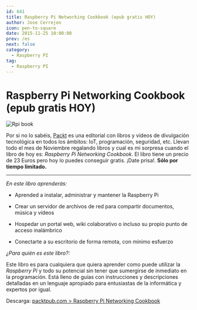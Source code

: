 ```yaml
---
id: 641
title: Raspberry Pi Networking Cookbook (epub gratis HOY)
author: Jose Cerrejon
icon: pen-to-square
date: 2015-11-25 10:00:00
prev: /es
next: false
category:
  - Raspberry PI
tag:
  - Raspberry PI
---
```


# Raspberry Pi Networking Cookbook (epub gratis HOY)

![Rpi book](/images/2015/11/rpi_book.png)

Por si no lo sabéis, [Packt](https://www.packtpub.com) es una editorial con libros y vídeos de divulgación tecnológica en todos los ámbitos: IoT, programación, seguridad, etc. Llevan todo el mes de Noviembre regalando libros y cual es mi sorpresa cuando el libro de hoy es: *Raspberry Pi Networking Cookbook*. El libro tiene un precio de 23 Euros pero hoy lo puedes conseguir gratis. ¡Date prisa!. **Sólo por tiempo limitado.**

- - -
*En este libro aprenderás:*

* Aprended a instalar, administrar y mantener la Raspberry Pi

* Crear un servidor de archivos de red para compartir documentos, música y vídeos

* Hospedar un portal web, wiki colaborativo o incluso su propio punto de acceso inalámbrico

* Conectarte a su escritorio de forma remota, con mínimo esfuerzo
 

*¿Para quién es este libro?:*

Este libro es para cualquiera que quiera aprender como puede utilizar la *Raspberry Pi* y todo su potencial sin tener que sumergirse de inmediato en la programación. Está lleno de guías con instrucciones y descripciones detalladas en un lenguaje apropiado para entusiastas de la informática y expertos por igual.

Descarga: [packtpub.com > Raspberry Pi Networking Cookbook](https://www.packtpub.com/packt/offers/free-learning)